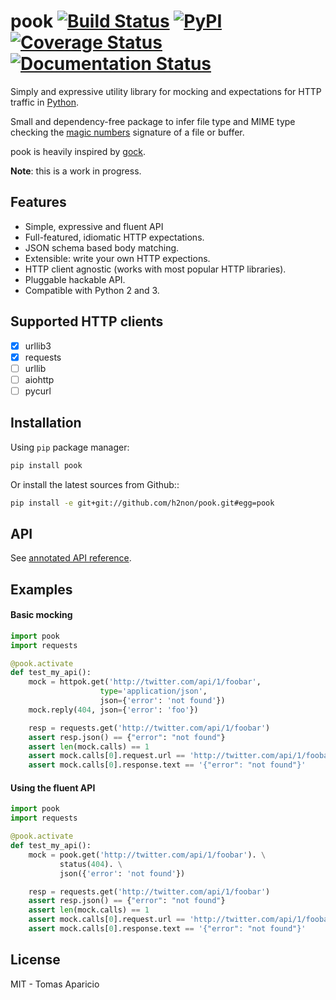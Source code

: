 # pook [![Build Status](https://travis-ci.org/h2non/pook.svg?branch=master)](https://travis-ci.org/h2non/pook) [![PyPI](https://img.shields.io/pypi/v/pook.svg?maxAge=2592000?style=flat-square)](https://pypi.python.org/pypi/pook) [![Coverage Status](https://coveralls.io/repos/github/h2non/pook/badge.svg?branch=master)](https://coveralls.io/github/h2non/pook?branch=master) [![Documentation Status](https://readthedocs.org/projects/pook/badge/?version=latest)](http://pook.readthedocs.io/en/latest/?badge=latest)

Simply and expressive utility library for mocking and expectations for HTTP traffic in [Python](http://python.org).

Small and dependency-free package to infer file type and MIME type checking the [magic numbers](https://en.wikipedia.org/wiki/Magic_number_(programming)#Magic_numbers_in_files) signature of a file or buffer.

pook is heavily inspired by [gock](https://github.com/h2non/gock).

**Note**: this is a work in progress.

## Features

- Simple, expressive and fluent API
- Full-featured, idiomatic HTTP expectations.
- JSON schema based body matching.
- Extensible: write your own HTTP expections.
- HTTP client agnostic (works with most popular HTTP libraries).
- Pluggable hackable API.
- Compatible with Python 2 and 3.

## Supported HTTP clients

- [x] urllib3
- [x] requests
- [ ] urllib
- [ ] aiohttp
- [ ] pycurl

## Installation

Using `pip` package manager:
```bash
pip install pook
```

Or install the latest sources from Github::
```bash
pip install -e git+git://github.com/h2non/pook.git#egg=pook
```

## API

See [annotated API reference](https://h2non.github.io/pook).

## Examples

#### Basic mocking

```python
import pook
import requests

@pook.activate
def test_my_api():
    mock = httpok.get('http://twitter.com/api/1/foobar',
                    type='application/json',
                    json={'error': 'not found'})
    mock.reply(404, json={'error': 'foo'})

    resp = requests.get('http://twitter.com/api/1/foobar')
    assert resp.json() == {"error": "not found"}
    assert len(mock.calls) == 1
    assert mock.calls[0].request.url == 'http://twitter.com/api/1/foobar'
    assert mock.calls[0].response.text == '{"error": "not found"}'
```

#### Using the fluent API

```python
import pook
import requests

@pook.activate
def test_my_api():
    mock = pook.get('http://twitter.com/api/1/foobar'). \
           status(404). \
           json({'error': 'not found'})

    resp = requests.get('http://twitter.com/api/1/foobar')
    assert resp.json() == {"error": "not found"}
    assert len(mock.calls) == 1
    assert mock.calls[0].request.url == 'http://twitter.com/api/1/foobar'
    assert mock.calls[0].response.text == '{"error": "not found"}'
```

## License

MIT - Tomas Aparicio
